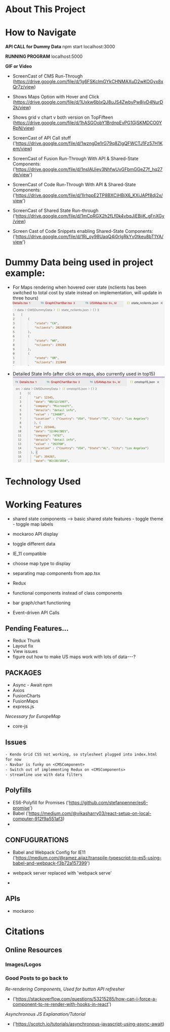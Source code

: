 #   About This Project 


#   How to Navigate 

**API CALL for Dummy Data** 
    npm start 
    localhost:3000

**RUNNING PROGRAM**
    localhost:5000

**GIF or Video**

- ScreenCast of CMS Run-Through
    (https://drive.google.com/file/d/1g6FSKcImGYkCHNMAXuD2wKOGyx8xQr7z/view)

- Shows Maps Option with Hover and Click
    (https://drive.google.com/file/d/1Uxkw6blxQJ8uJS4ZwbyPw8jvD4NurD2k/view)

- Shows grid v chart v both version on TopFifteen
    (https://drive.google.com/file/d/1hASGOobY1BrdnpEvPG1GjSKMDCO0YRpN/view)


- ScreenCast of API Call stuff 
    ('https://drive.google.com/file/d/1wzngDe1rG79q8ZIgQFWCTJ1Fz57H1Kem/view)

-   ScreenCast of Fusion Run-Through With API & Shared-State Components: 
    ('https://drive.google.com/file/d/1nsIAUiey3NhfwUvGFbmGGeZ7f_hq27de/view')
- ScreenCast of Code Run-Through With API & Shared-State Components:
    ('https://drive.google.com/file/d/1lrhppE2TP8BXCiHBiX6_KXiJAPf8dj2x/view')

- ScreenCast of Shared State Run-through
    ('https://drive.google.com/file/d/1mCpRGX2h2fLf0k4vbqJiEBjiK_gFnXGy/view)

- Screen Cast of Code Snippets enabling Shared-State Components:
    ('https://drive.google.com/file/d/1Ri_oy98UaqQ4i0rlgRkYv0tkeu8bT1YA/view')


# Dummy Data being used in project example:

- For Maps rendering when hovered over state (nclients has been switched to total cost by state instead on implementation, will update in three hours)
![For Maps rendering when hovered over state](images/dummydataexampleone.png "For Maps rendering when hovered over state")

- Detailed State Info (after click on maps, also currently used in top15)
![Detailed State Info](images/dummydataexampletwo.png "Detailed State Info")

#   Technology Used 

#   Working Features
- shared state components
    --> basic shared state features
        - toggle theme
        - toggle map labels
        
- mockaroo API display 
- toggle different data 
- IE_11 compatible 
- choose map type to display 
- separating map components from app.tsx
- Redux 
- functional components instead of class components 
- bar graph/chart functioning 

- Event-driven API Calls 


##   Pending Features...
- Redux Thunk
- Layout fix 
- View issues
- figure out how to make US maps work with lots of data---?

## PACKAGES
- Async - Await npm
- Axios
- FusionCharts
- FusionMaps 
- express.js

*Necessary for EuropeMap*
- core-js

## Issues 

    - Kendo Grid CSS not working, so stylesheet plugged into index.html for now 
    - Navbar is funky on <CMSComponent>
    - Switch out of implementing Redux on <CMSComponents>
    - streamline use with data filters 


##  Polyfills
- ES6-Polyfill for Promises 
            ('https://github.com/stefanpenner/es6-promise')
- Babel 
            ('https://medium.com/@vikasharry03/react-setup-on-local-computer-912f9a551af3)
- 



##  CONFUGURATIONS
- Babel and Webpack Config for IE11
    ('https://medium.com/@ramez.aijaz/transpile-typescript-to-es5-using-babel-and-webpack-f3b72a157399')

- webpack server replaced with 'webpack serve' 

- 
 
##  APIs
- mockaroo 


#   Citations


## Online Resources 


### Images/Logos


### Good Posts to go back to 

*Re-rendering Components, Used for button API refresher*
- ('https://stackoverflow.com/questions/53215285/how-can-i-force-a-component-to-re-render-with-hooks-in-react')

*Asynchronous JS Explanation/Tutorial*
- ('https://scotch.io/tutorials/asynchronous-javascript-using-async-await)

